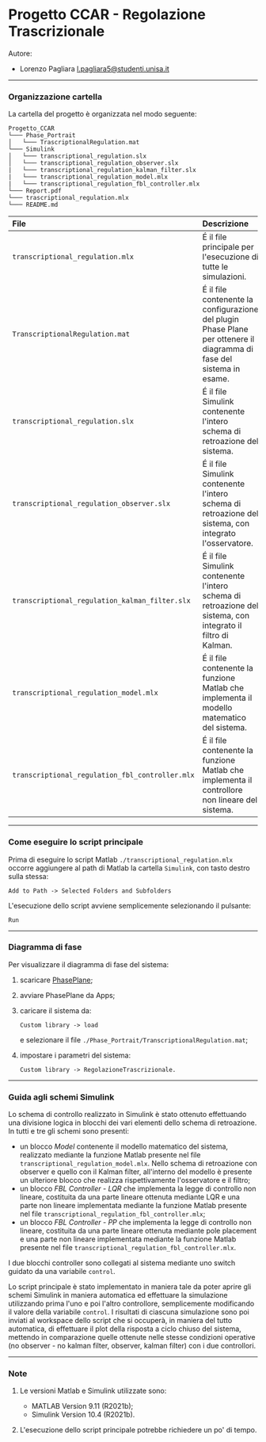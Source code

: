 # Progetto CCAR	- Regolazione Trascrizionale

Autore:
* Lorenzo Pagliara <l.pagliara5@studenti.unisa.it>

***
### Organizzazione cartella
La cartella del progetto è organizzata nel modo seguente:

```
Progetto_CCAR
└─── Phase_Portrait
│   └─── TrascriptionalRegulation.mat 
└─── Simulink
│   └─── transcriptional_regulation.slx
│   └─── transcriptional_regulation_observer.slx
|   └─── transcriptional_regulation_kalman_filter.slx
|   └─── transcriptional_regulation_model.mlx
|   └─── transcriptional_regulation_fbl_controller.mlx   
└─── Report.pdf
└─── trascriptional_regulation.mlx
└─── README.md
```

|File|Descrizione|
|:---|:---| 
|`transcriptional_regulation.mlx`| É il file principale per l'esecuzione di tutte le simulazioni.|
|`TranscriptionalRegulation.mat`| É il file contenente la configurazione del plugin Phase Plane per ottenere il diagramma di fase del sistema in esame.|
|`transcriptional_regulation.slx`| É il file Simulink contenente l'intero schema di retroazione del sistema.|
|`transcriptional_regulation_observer.slx`| É il file Simulink contenente l'intero schema di retroazione del sistema, con integrato l'osservatore.|
|`transcriptional_regulation_kalman_filter.slx`| É il file Simulink contenente l'intero schema di retroazione del sistema, con integrato il filtro di Kalman.|
|`transcriptional_regulation_model.mlx`| É il file contenente la funzione Matlab che implementa il modello matematico del sistema.|
|`transcriptional_regulation_fbl_controller.mlx`| É il file contenente la funzione Matlab che implementa il controllore non lineare del sistema.|

***
### Come eseguire lo script principale
Prima di eseguire lo script Matlab  `./transcriptional_regulation.mlx` occorre aggiungere al path di Matlab la cartella `Simulink`, con tasto destro sulla stessa:

```
Add to Path -> Selected Folders and Subfolders
```
L'esecuzione dello script avviene semplicemente selezionando il pulsante:

```
Run
```

***

### Diagramma di fase
Per visualizzare il diagramma di fase del sistema:

1. scaricare [PhasePlane](https://it.mathworks.com/matlabcentral/fileexchange/91705-phase-plane-and-slope-field-apps?s_tid=srchtitle_Phase%2520Plane_2);
2. avviare PhasePlane da Apps;
3. caricare il sistema da:

    ```
    Custom library -> load
    ```
    e selezionare il file `./Phase_Portrait/TranscriptionalRegulation.mat`;
4. impostare i parametri del sistema:

    ```
    Custom library -> RegolazioneTrascrizionale.
    ```

***

### Guida agli schemi Simulink
Lo schema di controllo realizzato in Simulink è stato ottenuto effettuando una divisione logica in blocchi dei vari elementi dello schema di retroazione. In tutti e tre gli schemi sono presenti:

* un blocco *Model* contenente il modello matematico del sistema, realizzato mediante la funzione Matlab presente nel file `transcriptional_regulation_model.mlx`. Nello schema di retroazione con observer e quello con il Kalman filter, all'interno del modello è presente un ulteriore blocco che realizza rispettivamente l'osservatore e il filtro;
* un blocco *FBL Controller - LQR* che implementa la legge di controllo non lineare, costituita da una parte lineare ottenuta mediante LQR e una parte non lineare implementata mediante la funzione Matlab presente nel file `transcriptional_regulation_fbl_controller.mlx`;
* un blocco *FBL Controller - PP* che implementa la legge di controllo non lineare, costituita da una parte lineare ottenuta mediante pole placement e una parte non lineare implementata mediante la funzione Matlab presente nel file `transcriptional_regulation_fbl_controller.mlx`.

I due blocchi controller sono collegati al sistema mediante uno switch guidato da una variabile `control`. 

Lo script principale è stato implementato in maniera tale da poter aprire gli schemi Simulink in maniera automatica ed effettuare la simulazione utilizzando prima l'uno e poi l'altro controllore, semplicemente modificando il valore della variabile `control`. I risultati di ciascuna simulazione sono poi inviati al workspace dello script che si occuperà, in maniera del tutto automatica, di effettuare il plot della risposta a ciclo chiuso del sistema, mettendo in comparazione quelle ottenute nelle stesse condizioni operative (no observer - no kalman filter, observer, kalman filter) con i due controllori.

***

### Note

1. Le versioni Matlab e Simulink utilizzate sono:

    * MATLAB  Version 9.11 (R2021b);
    * Simulink Version 10.4 (R2021b).
2. L'esecuzione dello script principale potrebbe richiedere un po' di tempo.


